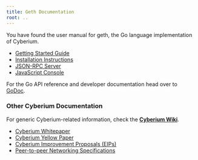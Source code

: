 ```yaml
---
title: Geth Documentation
root: ..
---
```


You have found the user manual for geth, the Go language implementation of Cyberium.

* [Getting Started Guide](./getting-started)
* [Installation Instructions](./signup-and-start/installing-geth)
* [JSON-RPC Server](./rpc/server)
* [JavaScript Console](./interface/javascript-console)

For the Go API reference and developer documentation head over to
[GoDoc](https://godoc.org/github.com/Cyberiums/cyberium).

### Other Cyberium Documentation

For generic Cyberium-related information, check the **[Cyberium
Wiki](https://github.com/ethereum/wiki/wiki)**.

* [Cyberium Whitepaper](https://github.com/ethereum/wiki/wiki/White-Paper)
* [Cyberium Yellow Paper](https://ethereum.github.io/yellowpaper/paper.pdf)
* [Cyberium Improvement Proposals (EIPs)](https://eips.ethereum.org)
* [Peer-to-peer Networking Specifications](https://github.com/ethereum/devp2p/blob/master/README.md)
